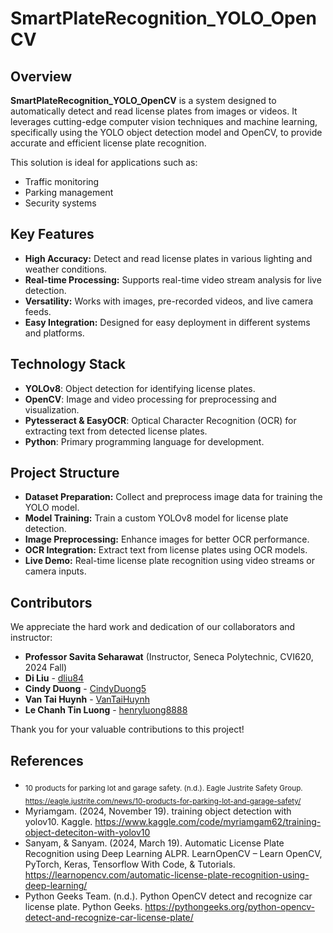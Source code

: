 # SmartPlateRecognition_YOLO_OpenCV  

## Overview  
**SmartPlateRecognition_YOLO_OpenCV** is a system designed to automatically detect and read license plates from images or videos. It leverages cutting-edge computer vision techniques and machine learning, specifically using the YOLO object detection model and OpenCV, to provide accurate and efficient license plate recognition.  

This solution is ideal for applications such as:  
- Traffic monitoring  
- Parking management  
- Security systems  

## Key Features  
- **High Accuracy:** Detect and read license plates in various lighting and weather conditions.  
- **Real-time Processing:** Supports real-time video stream analysis for live detection.  
- **Versatility:** Works with images, pre-recorded videos, and live camera feeds.  
- **Easy Integration:** Designed for easy deployment in different systems and platforms.  

## Technology Stack  
- **YOLOv8**: Object detection for identifying license plates.  
- **OpenCV**: Image and video processing for preprocessing and visualization.  
- **Pytesseract & EasyOCR**: Optical Character Recognition (OCR) for extracting text from detected license plates.  
- **Python**: Primary programming language for development.  

## Project Structure  
- **Dataset Preparation:** Collect and preprocess image data for training the YOLO model.  
- **Model Training:** Train a custom YOLOv8 model for license plate detection.  
- **Image Preprocessing:** Enhance images for better OCR performance.  
- **OCR Integration:** Extract text from license plates using OCR models.  
- **Live Demo:** Real-time license plate recognition using video streams or camera inputs.

## Contributors  

We appreciate the hard work and dedication of our collaborators and instructor:  

- **Professor Savita Seharawat** (Instructor, Seneca Polytechnic, CVI620, 2024 Fall)  
- **Di Liu** - [dliu84](https://github.com/dliu84)  
- **Cindy Duong** - [CindyDuong5](https://github.com/CindyDuong5)  
- **Van Tai Huynh** - [VanTaiHuynh](https://github.com/VanTaiHuynh)  
- **Le Chanh Tin Luong** - [henryluong8888](https://github.com/henryluong8888)  

Thank you for your valuable contributions to this project!

## References

- <sub>10 products for parking lot and garage safety. (n.d.). Eagle Justrite Safety Group.</sub>
  <sub>https://eagle.justrite.com/news/10-products-for-parking-lot-and-garage-safety/</sub>
- Myriamgam. (2024, November 19). training object detection with yolov10. Kaggle.
  https://www.kaggle.com/code/myriamgam62/training-object-deteciton-with-yolov10
- Sanyam, & Sanyam. (2024, March 19). Automatic License Plate Recognition using Deep Learning ALPR. LearnOpenCV – Learn OpenCV, PyTorch, Keras, Tensorflow With Code, & Tutorials.
  https://learnopencv.com/automatic-license-plate-recognition-using-deep-learning/
- Python Geeks Team. (n.d.). Python OpenCV detect and recognize car license plate. Python Geeks.
  https://pythongeeks.org/python-opencv-detect-and-recognize-car-license-plate/


